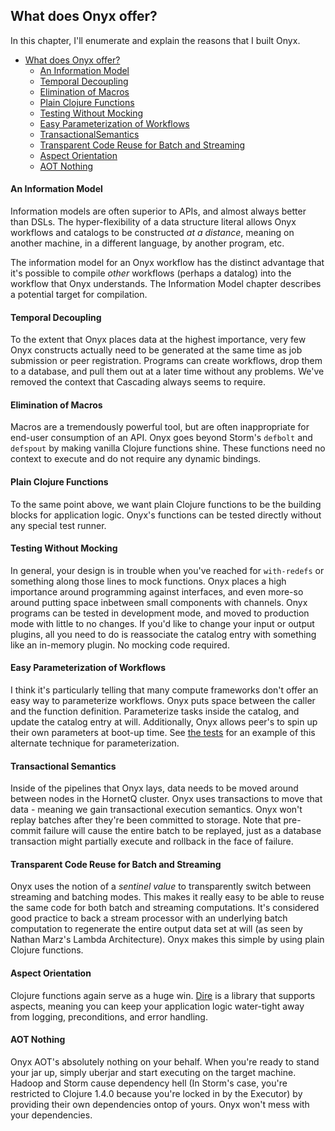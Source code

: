 ## What does Onyx offer?

In this chapter, I'll enumerate and explain the reasons that I built Onyx.

<!-- START doctoc generated TOC please keep comment here to allow auto update -->
<!-- DON'T EDIT THIS SECTION, INSTEAD RE-RUN doctoc TO UPDATE -->

- [What does Onyx offer?](#what-does-onyx-offer)
    - [An Information Model](#an-information-model)
    - [Temporal Decoupling](#temporal-decoupling)
    - [Elimination of Macros](#elimination-of-macros)
    - [Plain Clojure Functions](#plain-clojure-functions)
    - [Testing Without Mocking](#testing-without-mocking)
    - [Easy Parameterization of Workflows](#easy-parameterization-of-workflows)
    - [TransactionalSemantics](#transactional-semantics)
    - [Transparent Code Reuse for Batch and Streaming](#transparent-code-reuse-for-batch-and-streaming)
    - [Aspect Orientation](#aspect-orientation)
    - [AOT Nothing](#aot-nothing)

<!-- END doctoc generated TOC please keep comment here to allow auto update -->


#### An Information Model

Information models are often superior to APIs, and almost always better than DSLs. The hyper-flexibility of a data structure literal allows Onyx workflows and catalogs to be constructed *at a distance*, meaning on another machine, in a different language, by another program, etc.

The information model for an Onyx workflow has the distinct advantage that it's possible to compile *other* workflows (perhaps a datalog) into the workflow that Onyx understands. The Information Model chapter describes a potential target for compilation.

#### Temporal Decoupling

To the extent that Onyx places data at the highest importance, very few Onyx constructs actually need to be generated at the same time as job submission or peer registration. Programs can create workflows, drop them to a database, and pull them out at a later time without any problems. We've removed the context that Cascading always seems to require.

#### Elimination of Macros

Macros are a tremendously powerful tool, but are often inappropriate for end-user consumption of an API. Onyx goes beyond Storm's `defbolt` and `defspout` by making vanilla Clojure functions shine. These functions need no context to execute and do not require any dynamic bindings.

#### Plain Clojure Functions

To the same point above, we want plain Clojure functions to be the building blocks for application logic. Onyx's functions can be tested directly without any special test runner.

#### Testing Without Mocking

In general, your design is in trouble when you've reached for `with-redefs` or something along those lines to mock functions. Onyx places a high importance around programming against interfaces, and even more-so around putting space inbetween small components with channels. Onyx programs can be tested in development mode, and moved to production mode with little to no changes. If you'd like to change your input or output plugins, all you need to do is reassociate the catalog entry with something like an in-memory plugin. No mocking code required.

#### Easy Parameterization of Workflows

I think it's particularly telling that many compute frameworks don't offer an easy way to parameterize workflows. Onyx puts space between the caller and the function definition. Parameterize tasks inside the catalog, and update the catalog entry at will. Additionally, Onyx allows peer's to spin up their own parameters at boot-up time. See [the tests](https://github.com/MichaelDrogalis/onyx/blob/0.4.x/test/onyx/peer/params_test.clj) for an example of this alternate technique for parameterization.

#### Transactional Semantics

Inside of the pipelines that Onyx lays, data needs to be moved around between nodes in the HornetQ cluster. Onyx uses transactions to move that data - meaning we gain transactional execution semantics. Onyx won't replay batches after they're been committed to storage. Note that pre-commit failure will cause the entire batch to be replayed, just as a database transaction might partially execute and rollback in the face of failure.

#### Transparent Code Reuse for Batch and Streaming

Onyx uses the notion of a *sentinel value* to transparently switch between streaming and batching modes. This makes it really easy to be able to reuse the same code for both batch and streaming computations. It's considered good practice to back a stream processor with an underlying batch computation to regenerate the entire output data set at will (as seen by Nathan Marz's Lambda Architecture). Onyx makes this simple by using plain Clojure functions.

#### Aspect Orientation

Clojure functions again serve as a huge win. [Dire](https://github.com/MichaelDrogalis/dire) is a library that supports aspects, meaning you can keep your application logic water-tight away from logging, preconditions, and error handling.

#### AOT Nothing

Onyx AOT's absolutely nothing on your behalf. When you're ready to stand your jar up, simply uberjar and start executing on the target machine. Hadoop and Storm cause dependency hell (In Storm's case, you're restricted to Clojure 1.4.0 because you're locked in by the Executor) by providing their own dependencies ontop of yours. Onyx won't mess with your dependencies.

